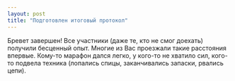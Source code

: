 ```yaml
---
layout: post
title: "Подготовлен итоговый протокол"
---
```


Бревет завершен! Все участники (даже те, кто не смог доехать) получили бесценный опыт. Многие из Вас проезжали такие расстояния впервые. Кому-то марафон дался легко, у кого-то не хватило сил, кого-то подвела техника (лопались спицы, заканчивались запаски, рвались цепи).  
